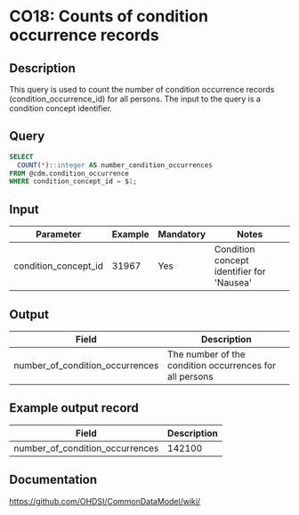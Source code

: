 <!---
Group:condition occurrence
Name:CO18 Counts of condition occurrence records
Author:Patrick Ryan
CDM Version: 5.3
-->

# CO18: Counts of condition occurrence records

## Description
This query is used to count the number of condition occurrence records (condition_occurrence_id) for all persons. The input to the query is a condition concept identifier.

## Query
```sql
SELECT
  COUNT(*)::integer AS number_condition_occurrences
FROM @cdm.condition_occurrence
WHERE condition_concept_id = $1;
```

## Input

|  Parameter |  Example |  Mandatory | Notes|
| --- | --- | --- | --- |
| condition_concept_id | 31967 | Yes | Condition concept identifier for 'Nausea' |

## Output

|  Field |  Description |
| --- | --- |
| number_of_condition_occurrences | The number of the condition occurrences for all persons |

## Example output record

|  Field |  Description |
| --- | --- |
| number_of_condition_occurrences | 142100 |


## Documentation
https://github.com/OHDSI/CommonDataModel/wiki/
